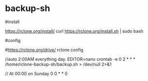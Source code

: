 # backup-sh

#install

https://rclone.org/install/
curl https://rclone.org/install.sh | sudo bash

#config

#https://rclone.org/drive/
rclone config

//auto 2:00AM everything day.
EDITOR=nano crontab -e
0 2 * * * /home/rclone-backup-sh/backup.sh > /dev/null 2>&1

// At 00:00 on Sunday
0 0 * * 0 